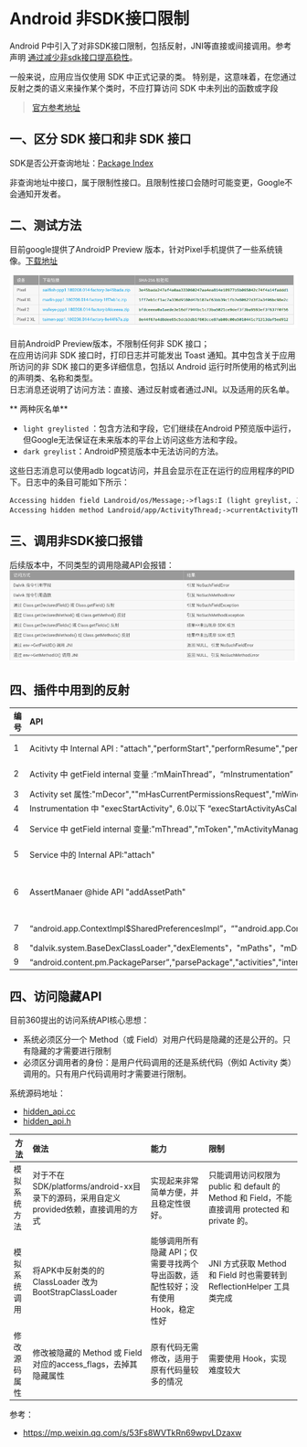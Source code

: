 # Android 非SDK接口限制

Android P中引入了对非SDK接口限制，包括反射，JNI等直接或间接调用。参考声明
[通过减少非sdk接口提高稳性](https://android-developers.googleblog.com/2018/02/improving-stability-by-reducing-usage.html)。  

一般来说，应用应当仅使用 SDK 中正式记录的类。 特别是，这意味着，在您通过反射之类的语义来操作某个类时，不应打算访问 SDK 中未列出的函数或字段

> [官方参考地址](https://developer.android.com/preview/restrictions-non-sdk-interfaces.html#sdk_sdk)


## 一、区分 SDK 接口和非 SDK 接口

SDK是否公开查询地址：[Package Index](https://developer.android.com/reference/packages.html)

非查询地址中接口，属于限制性接口。且限制性接口会随时可能变更，Google不会通知开发者。

## 二、测试方法

目前google提供了AndroidP Preview 版本，针对Pixel手机提供了一些系统镜像。[下载地址](https://developer.android.com/preview/download.html)

![](./pixel_download_gho.png)

目前AndroidP Preview版本，不限制任何非 SDK 接口；  
在应用访问非 SDK 接口时，打印日志并可能发出 Toast 通知。其中包含关于应用所访问的非 SDK 接口的更多详细信息，包括以 Android 运行时所使用的格式列出的声明类、名称和类型。   
日志消息还说明了访问方法：直接、通过反射或者通过JNI。以及适用的灰名单。

** 两种灰名单**
- `light greylisted` ：包含方法和字段，它们继续在Android P预览版中运行，但Google无法保证在未来版本的平台上访问这些方法和字段。
- `dark greylist`：AndroidP预览版本中无法访问的方法。

这些日志消息可以使用adb logcat访问，并且会显示在正在运行的应用程序的PID下。日志中的条目可能如下所示：

```xml
Accessing hidden field Landroid/os/Message;->flags:I (light greylist, JNI)
Accessing hidden method Landroid/app/ActivityThread;->currentActivityThread()Landroid/app/ActivityThread; (dark greylist, reflection)
```

## 三、调用非SDK接口报错

后续版本中，不同类型的调用隐藏API会报错：
![](./call_hide_api_error.png)


## 四、插件中用到的反射
编号|API|内容
-| :-| :-:|
1|Acitivty 中 Internal API : "attach","performStart","performResume","performStop","performRestart","performPause","onActivityResult"|派发插件事件和控制插件生命周期
2|Activity 中 getField internal 变量 :“mMainThread”，“mInstrumentation”|控制插件Activity生命周期
3|Activity set 属性:"mDecor",""mHasCurrentPermissionsRequest","mWindow",""mWindowManager""|Activity相关属性
4|Instrumentation 中 "execStartActivity", 6.0以下 “execStartActivityAsCaller”|模拟启动
4|Service 中 getField internal 变量:"mThread","mToken","mActivityManager"|进程的Service代理
5|Service 中的 Internal API:"attach"|进程的Service代理
6|AssertManaer @hide API "addAssetPath"|创建插件的Resource,插件可以访问主工程和插件的资源
7|“android.app.ContextImpl$SharedPreferencesImpl”，“"android.app.ContextImpl"”，“"android.os.FileUtils$FileStatus"”，"com.android.internal.util.XmlUtils"，"android.app.SharedPreferencesImpl"|获取插件SharedPrefereces
8|"dalvik.system.BaseDexClassLoader","dexElements"，"mPaths"，"mDexs"等属性|插入dex
9|“android.content.pm.PackageParser”,"parsePackage","activities","intents"等属性|解析Manifest



## 四、访问隐藏API
目前360提出的访问系统API核心思想：
- 系统必须区分一个 Method（或 Field）对用户代码是隐藏的还是公开的。只有隐藏的才需要进行限制
- 必须区分调用者的身份：是用户代码调用的还是系统代码（例如 Activity 类）调用的。只有用户代码调用时才需要进行限制。

系统源码地址：
- [hidden_api.cc](https://android.googlesource.com/platform/art/+/master/runtime/hidden_api.cc)
- [hidden_api.h](https://android.googlesource.com/platform/art/+/master/runtime/hidden_api.h)

方法|做法|能力|限制
-|:-|:-|:-|
模拟系统方法|对于不在 SDK/platforms/android-xx目录下的源码，采用自定义provided依赖，直接调用的方式|实现起来非常简单方便，并且稳定性很好。|只能调用访问权限为 public 和 default 的 Method 和 Field，不能直接调用 protected 和 private 的。
模拟系统调用|将APK中反射类的的 ClassLoader 改为 BootStrapClassLoader|能够调用所有隐藏 API；仅需要寻找两个导出函数，适配性较好；没有使用 Hook，稳定性好|JNI 方式获取 Method 和 Field 时也需要转到 ReflectionHelper 工具类完成
修改源码属性|修改被隐藏的 Method 或 Field 对应的access_flags，去掉其隐藏属性|原有代码无需修改，适用于原有代码量较多的情况|需要使用 Hook，实现难度较大


参考：
- https://mp.weixin.qq.com/s/53Fs8WVTkRn69wpvLDzaxw
